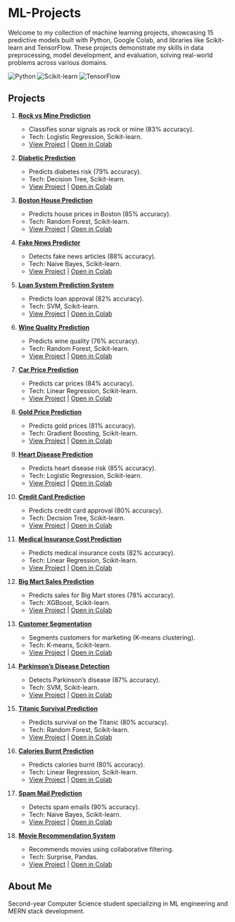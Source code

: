 # ML-Projects
Welcome to my collection of machine learning projects, showcasing 15 predictive models built with Python, Google Colab, and libraries like Scikit-learn and TensorFlow. These projects demonstrate my skills in data preprocessing, model development, and evaluation, solving real-world problems across various domains.

![Python](https://img.shields.io/badge/Python-3.8-blue) ![Scikit-learn](https://img.shields.io/badge/Scikit--learn-1.2.2-orange) ![TensorFlow](https://img.shields.io/badge/TensorFlow-2.8-red)

## Projects
1. **[Rock vs Mine Prediction](./rock-vs-mine-prediction)**  
   - Classifies sonar signals as rock or mine (83% accuracy).  
   - Tech: Logistic Regression, Scikit-learn.  
   - [View Project](./rock-vs-mine-prediction) | [Open in Colab](https://colab.research.google.com/drive/your-colab-link)

2. **[Diabetic Prediction](./diabetic-prediction)**  
   - Predicts diabetes risk (79% accuracy).  
   - Tech: Decision Tree, Scikit-learn.  
   - [View Project](./diabetic-prediction) | [Open in Colab](https://colab.research.google.com/drive/your-colab-link)

3. **[Boston House Prediction](./boston-house-prediction)**  
   - Predicts house prices in Boston (85% accuracy).  
   - Tech: Random Forest, Scikit-learn.  
   - [View Project](./boston-house-prediction) | [Open in Colab](https://colab.research.google.com/drive/your-colab-link)

4. **[Fake News Predictor](./fake-news-predictor)**  
   - Detects fake news articles (88% accuracy).  
   - Tech: Naive Bayes, Scikit-learn.  
   - [View Project](./fake-news-predictor) | [Open in Colab](https://colab.research.google.com/drive/your-colab-link)

5. **[Loan System Prediction System](./loan-system-prediction-system)**  
   - Predicts loan approval (82% accuracy).  
   - Tech: SVM, Scikit-learn.  
   - [View Project](./loan-system-prediction-system) | [Open in Colab](https://colab.research.google.com/drive/your-colab-link)

6. **[Wine Quality Prediction](./wine-quality-prediction)**  
   - Predicts wine quality (76% accuracy).  
   - Tech: Random Forest, Scikit-learn.  
   - [View Project](./wine-quality-prediction) | [Open in Colab](https://colab.research.google.com/drive/your-colab-link)

7. **[Car Price Prediction](./car-price-prediction)**  
   - Predicts car prices (84% accuracy).  
   - Tech: Linear Regression, Scikit-learn.  
   - [View Project](./car-price-prediction) | [Open in Colab](https://colab.research.google.com/drive/your-colab-link)

8. **[Gold Price Prediction](./gold-price-prediction)**  
   - Predicts gold prices (81% accuracy).  
   - Tech: Gradient Boosting, Scikit-learn.  
   - [View Project](./gold-price-prediction) | [Open in Colab](https://colab.research.google.com/drive/your-colab-link)

9. **[Heart Disease Prediction](./heart-disease-prediction)**  
   - Predicts heart disease risk (85% accuracy).  
   - Tech: Logistic Regression, Scikit-learn.  
   - [View Project](./heart-disease-prediction) | [Open in Colab](https://colab.research.google.com/drive/your-colab-link)

10. **[Credit Card Prediction](./credit-card-prediction)**  
    - Predicts credit card approval (80% accuracy).  
    - Tech: Decision Tree, Scikit-learn.  
    - [View Project](./credit-card-prediction) | [Open in Colab](https://colab.research.google.com/drive/your-colab-link)

11. **[Medical Insurance Cost Prediction](./medical-insurance-cost-prediction)**  
    - Predicts medical insurance costs (82% accuracy).  
    - Tech: Linear Regression, Scikit-learn.  
    - [View Project](./medical-insurance-cost-prediction) | [Open in Colab](https://colab.research.google.com/drive/your-colab-link)

12. **[Big Mart Sales Prediction](./big-mart-sales-prediction)**  
    - Predicts sales for Big Mart stores (78% accuracy).  
    - Tech: XGBoost, Scikit-learn.  
    - [View Project](./big-mart-sales-prediction) | [Open in Colab](https://colab.research.google.com/drive/your-colab-link)

13. **[Customer Segmentation](./customer-segmentation)**  
    - Segments customers for marketing (K-means clustering).  
    - Tech: K-means, Scikit-learn.  
    - [View Project](./customer-segmentation) | [Open in Colab](https://colab.research.google.com/drive/your-colab-link)

14. **[Parkinson’s Disease Detection](./parkinsons-disease-detection)**  
    - Detects Parkinson’s disease (87% accuracy).  
    - Tech: SVM, Scikit-learn.  
    - [View Project](./parkinsons-disease-detection) | [Open in Colab](https://colab.research.google.com/drive/your-colab-link)

15. **[Titanic Survival Prediction](./titanic-survival-prediction)**  
    - Predicts survival on the Titanic (80% accuracy).  
    - Tech: Random Forest, Scikit-learn.  
    - [View Project](./titanic-survival-prediction) | [Open in Colab](https://colab.research.google.com/drive/your-colab-link)

16. **[Calories Burnt Prediction](./calories-burnt-prediction)**  
    - Predicts calories burnt (80% accuracy).  
    - Tech: Linear Regression, Scikit-learn.  
    - [View Project](./calories-burnt-prediction) | [Open in Colab](https://colab.research.google.com/drive/your-colab-link)

17. **[Spam Mail Prediction](./spam-mail-prediction)**  
    - Detects spam emails (90% accuracy).  
    - Tech: Naive Bayes, Scikit-learn.  
    - [View Project](./spam-mail-prediction) | [Open in Colab](https://colab.research.google.com/drive/your-colab-link)

18. **[Movie Recommendation System](./movie-recommendation-system)**  
    - Recommends movies using collaborative filtering.  
    - Tech: Surprise, Pandas.  
    - [View Project](./movie-recommendation-system) | [Open in Colab](https://colab.research.google.com/drive/your-colab-link)
## About Me
Second-year Computer Science student specializing in ML engineering and MERN stack development. 

